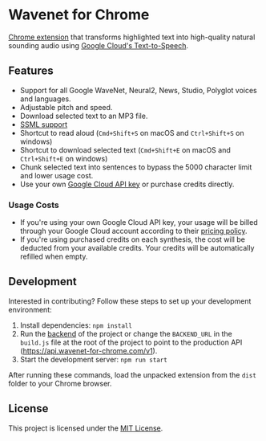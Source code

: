 # Wavenet for Chrome

[Chrome extension](https://chrome.google.com/webstore/detail/wavenet-for-chrome/iefankigbnlnlaolflbcopliocibkffc?hl=en) that transforms highlighted text into high-quality natural sounding audio using [Google Cloud's Text-to-Speech](https://cloud.google.com/text-to-speech).

## Features

* Support for all Google WaveNet, Neural2, News, Studio, Polyglot voices and languages.
* Adjustable pitch and speed.
* Download selected text to an MP3 file.
* [SSML support](https://developers.google.com/actions/reference/ssml)
* Shortcut to read aloud (`Cmd+Shift+S` on macOS and `Ctrl+Shift+S` on windows)
* Shortcut to download selected text (`Cmd+Shift+E` on macOS and `Ctrl+Shift+E` on windows)
* Chunk selected text into sentences to bypass the 5000 character limit and lower usage cost.
* Use your own [Google Cloud API key](](https://www.youtube.com/watch?v=1n8xlVNWEZ0)) or purchase credits directly.

### Usage Costs

- If you're using your own Google Cloud API key, your usage will be billed through your Google Cloud account according to their [pricing policy](https://cloud.google.com/text-to-speech/pricing).
- If you're using purchased credits on each synthesis, the cost will be deducted from your available credits. Your credits will be automatically refilled when empty.

## Development

Interested in contributing? Follow these steps to set up your development environment:

1. Install dependencies: `npm install`
2. Run the [backend](https://github.com/pgmichael/wavenet-for-chrome-backend) of the project or change the `BACKEND_URL` in the `build.js` file at the root of the project to point to the production API (https://api.wavenet-for-chrome.com/v1).
2. Start the development server: `npm run start`

After running these commands, load the unpacked extension from the `dist` folder to your Chrome browser.

## License

This project is licensed under the [MIT License](/LICENSE).
